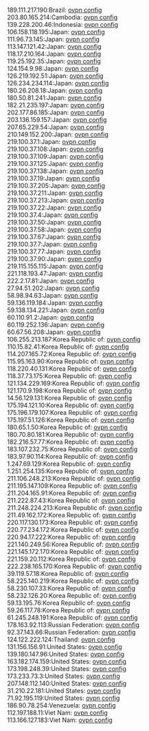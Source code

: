 189.111.217.190:Brazil: [ovpn config](vpn/189_111_217_190.ovpn)  
203.80.165.214:Cambodia: [ovpn config](vpn/203_80_165_214.ovpn)  
139.228.200.46:Indonesia: [ovpn config](vpn/139_228_200_46.ovpn)  
106.158.118.195:Japan: [ovpn config](vpn/106_158_118_195.ovpn)  
111.96.73.145:Japan: [ovpn config](vpn/111_96_73_145.ovpn)  
113.147.121.42:Japan: [ovpn config](vpn/113_147_121_42.ovpn)  
118.17.210.164:Japan: [ovpn config](vpn/118_17_210_164.ovpn)  
119.25.192.35:Japan: [ovpn config](vpn/119_25_192_35.ovpn)  
124.154.9.98:Japan: [ovpn config](vpn/124_154_9_98.ovpn)  
126.219.192.51:Japan: [ovpn config](vpn/126_219_192_51.ovpn)  
126.234.234.114:Japan: [ovpn config](vpn/126_234_234_114.ovpn)  
180.26.208.18:Japan: [ovpn config](vpn/180_26_208_18.ovpn)  
180.50.81.241:Japan: [ovpn config](vpn/180_50_81_241.ovpn)  
182.21.235.197:Japan: [ovpn config](vpn/182_21_235_197.ovpn)  
202.177.86.185:Japan: [ovpn config](vpn/202_177_86_185.ovpn)  
203.136.159.157:Japan: [ovpn config](vpn/203_136_159_157.ovpn)  
207.65.229.54:Japan: [ovpn config](vpn/207_65_229_54.ovpn)  
210.149.152.200:Japan: [ovpn config](vpn/210_149_152_200.ovpn)  
219.100.37.1:Japan: [ovpn config](vpn/219_100_37_1.ovpn)  
219.100.37.108:Japan: [ovpn config](vpn/219_100_37_108.ovpn)  
219.100.37.109:Japan: [ovpn config](vpn/219_100_37_109.ovpn)  
219.100.37.125:Japan: [ovpn config](vpn/219_100_37_125.ovpn)  
219.100.37.138:Japan: [ovpn config](vpn/219_100_37_138.ovpn)  
219.100.37.19:Japan: [ovpn config](vpn/219_100_37_19.ovpn)  
219.100.37.205:Japan: [ovpn config](vpn/219_100_37_205.ovpn)  
219.100.37.211:Japan: [ovpn config](vpn/219_100_37_211.ovpn)  
219.100.37.213:Japan: [ovpn config](vpn/219_100_37_213.ovpn)  
219.100.37.22:Japan: [ovpn config](vpn/219_100_37_22.ovpn)  
219.100.37.4:Japan: [ovpn config](vpn/219_100_37_4.ovpn)  
219.100.37.50:Japan: [ovpn config](vpn/219_100_37_50.ovpn)  
219.100.37.58:Japan: [ovpn config](vpn/219_100_37_58.ovpn)  
219.100.37.67:Japan: [ovpn config](vpn/219_100_37_67.ovpn)  
219.100.37.7:Japan: [ovpn config](vpn/219_100_37_7.ovpn)  
219.100.37.77:Japan: [ovpn config](vpn/219_100_37_77.ovpn)  
219.100.37.90:Japan: [ovpn config](vpn/219_100_37_90.ovpn)  
219.115.155.115:Japan: [ovpn config](vpn/219_115_155_115.ovpn)  
221.118.193.47:Japan: [ovpn config](vpn/221_118_193_47.ovpn)  
222.2.17.81:Japan: [ovpn config](vpn/222_2_17_81.ovpn)  
27.94.51.202:Japan: [ovpn config](vpn/27_94_51_202.ovpn)  
58.98.94.63:Japan: [ovpn config](vpn/58_98_94_63.ovpn)  
59.136.119.184:Japan: [ovpn config](vpn/59_136_119_184.ovpn)  
59.138.134.221:Japan: [ovpn config](vpn/59_138_134_221.ovpn)  
60.110.91.2:Japan: [ovpn config](vpn/60_110_91_2.ovpn)  
60.119.252.136:Japan: [ovpn config](vpn/60_119_252_136.ovpn)  
60.67.56.208:Japan: [ovpn config](vpn/60_67_56_208.ovpn)  
106.255.213.187:Korea Republic of: [ovpn config](vpn/106_255_213_187.ovpn)  
110.15.82.41:Korea Republic of: [ovpn config](vpn/110_15_82_41.ovpn)  
114.207.165.72:Korea Republic of: [ovpn config](vpn/114_207_165_72.ovpn)  
115.95.163.90:Korea Republic of: [ovpn config](vpn/115_95_163_90.ovpn)  
118.220.40.131:Korea Republic of: [ovpn config](vpn/118_220_40_131.ovpn)  
118.37.73.175:Korea Republic of: [ovpn config](vpn/118_37_73_175.ovpn)  
121.134.229.169:Korea Republic of: [ovpn config](vpn/121_134_229_169.ovpn)  
121.170.9.198:Korea Republic of: [ovpn config](vpn/121_170_9_198.ovpn)  
14.56.129.131:Korea Republic of: [ovpn config](vpn/14_56_129_131.ovpn)  
175.194.121.10:Korea Republic of: [ovpn config](vpn/175_194_121_10.ovpn)  
175.196.179.107:Korea Republic of: [ovpn config](vpn/175_196_179_107.ovpn)  
175.197.51.126:Korea Republic of: [ovpn config](vpn/175_197_51_126.ovpn)  
180.65.1.50:Korea Republic of: [ovpn config](vpn/180_65_1_50.ovpn)  
180.70.80.181:Korea Republic of: [ovpn config](vpn/180_70_80_181.ovpn)  
182.216.57.77:Korea Republic of: [ovpn config](vpn/182_216_57_77.ovpn)  
183.107.232.75:Korea Republic of: [ovpn config](vpn/183_107_232_75.ovpn)  
183.97.90.114:Korea Republic of: [ovpn config](vpn/183_97_90_114.ovpn)  
1.247.69.129:Korea Republic of: [ovpn config](vpn/1_247_69_129.ovpn)  
1.251.254.135:Korea Republic of: [ovpn config](vpn/1_251_254_135.ovpn)  
211.106.248.213:Korea Republic of: [ovpn config](vpn/211_106_248_213.ovpn)  
211.195.147.109:Korea Republic of: [ovpn config](vpn/211_195_147_109.ovpn)  
211.204.165.91:Korea Republic of: [ovpn config](vpn/211_204_165_91.ovpn)  
211.222.87.43:Korea Republic of: [ovpn config](vpn/211_222_87_43.ovpn)  
211.248.224.213:Korea Republic of: [ovpn config](vpn/211_248_224_213.ovpn)  
211.49.162.172:Korea Republic of: [ovpn config](vpn/211_49_162_172.ovpn)  
220.117.130.173:Korea Republic of: [ovpn config](vpn/220_117_130_173.ovpn)  
220.77.234.172:Korea Republic of: [ovpn config](vpn/220_77_234_172.ovpn)  
220.94.17.222:Korea Republic of: [ovpn config](vpn/220_94_17_222.ovpn)  
221.140.249.56:Korea Republic of: [ovpn config](vpn/221_140_249_56.ovpn)  
221.145.172.170:Korea Republic of: [ovpn config](vpn/221_145_172_170.ovpn)  
221.159.20.112:Korea Republic of: [ovpn config](vpn/221_159_20_112.ovpn)  
222.238.165.170:Korea Republic of: [ovpn config](vpn/222_238_165_170.ovpn)  
39.119.57.18:Korea Republic of: [ovpn config](vpn/39_119_57_18.ovpn)  
58.225.140.219:Korea Republic of: [ovpn config](vpn/58_225_140_219.ovpn)  
58.230.107.33:Korea Republic of: [ovpn config](vpn/58_230_107_33.ovpn)  
58.232.126.20:Korea Republic of: [ovpn config](vpn/58_232_126_20.ovpn)  
59.13.195.76:Korea Republic of: [ovpn config](vpn/59_13_195_76.ovpn)  
59.26.117.78:Korea Republic of: [ovpn config](vpn/59_26_117_78.ovpn)  
61.245.248.191:Korea Republic of: [ovpn config](vpn/61_245_248_191.ovpn)  
178.163.92.113:Russian Federation: [ovpn config](vpn/178_163_92_113.ovpn)  
92.37.143.66:Russian Federation: [ovpn config](vpn/92_37_143_66.ovpn)  
124.122.222.124:Thailand: [ovpn config](vpn/124_122_222_124.ovpn)  
131.156.156.91:United States: [ovpn config](vpn/131_156_156_91.ovpn)  
139.180.147.96:United States: [ovpn config](vpn/139_180_147_96.ovpn)  
163.182.174.159:United States: [ovpn config](vpn/163_182_174_159.ovpn)  
173.198.248.39:United States: [ovpn config](vpn/173_198_248_39.ovpn)  
173.233.73.3:United States: [ovpn config](vpn/173_233_73_3.ovpn)  
207.148.112.140:United States: [ovpn config](vpn/207_148_112_140.ovpn)  
31.210.22.181:United States: [ovpn config](vpn/31_210_22_181.ovpn)  
71.92.195.119:United States: [ovpn config](vpn/71_92_195_119.ovpn)  
186.90.78.254:Venezuela: [ovpn config](vpn/186_90_78_254.ovpn)  
112.197.188.11:Viet Nam: [ovpn config](vpn/112_197_188_11.ovpn)  
113.166.127.183:Viet Nam: [ovpn config](vpn/113_166_127_183.ovpn)  
